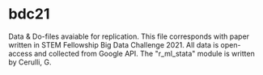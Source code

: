 # bdc21
Data &amp; Do-files avaiable for replication.
This file corresponds with paper written in STEM Fellowship Big Data Challenge 2021.
All data is open-access and collected from Google API.
The "r_ml_stata" module is written by Cerulli, G.
